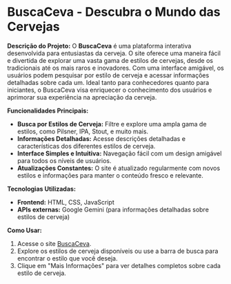 # BuscaCeva - Descubra o Mundo das Cervejas

**Descrição do Projeto:**
O **BuscaCeva** é uma plataforma interativa desenvolvida para entusiastas da cerveja. O site oferece uma maneira fácil e divertida de explorar uma vasta gama de estilos de cervejas, desde os tradicionais até os mais raros e inovadores. Com uma interface amigável, os usuários podem pesquisar por estilo de cerveja e acessar informações detalhadas sobre cada um. Ideal tanto para conhecedores quanto para iniciantes, o BuscaCeva visa enriquecer o conhecimento dos usuários e aprimorar sua experiência na apreciação da cerveja.

**Funcionalidades Principais:**
- **Busca por Estilos de Cerveja:** Filtre e explore uma ampla gama de estilos, como Pilsner, IPA, Stout, e muito mais.
- **Informações Detalhadas:** Acesse descrições detalhadas e características dos diferentes estilos de cerveja.
- **Interface Simples e Intuitiva:** Navegação fácil com um design amigável para todos os níveis de usuários.
- **Atualizações Constantes:** O site é atualizado regularmente com novos estilos e informações para manter o conteúdo fresco e relevante.

**Tecnologias Utilizadas:**
- **Frontend:** HTML, CSS, JavaScript
- **APIs externas:** Google Gemini (para informações detalhadas sobre estilos de cerveja)

**Como Usar:**
1. Acesse o site [BuscaCeva](#).
2. Explore os estilos de cerveja disponíveis ou use a barra de busca para encontrar o estilo que você deseja.
3. Clique em "Mais Informações" para ver detalhes completos sobre cada estilo de cerveja.
